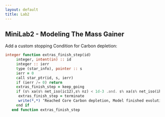 ```yaml
---
layout: default
title: Lab2
---
```


## MiniLab2 - Modeling The Mass Gainer








Add a custom stopping Condition for Carbon depletion:



```fortran
integer function extras_finish_step(id)
     integer, intent(in) :: id
     integer :: ierr
     type (star_info), pointer :: s
     ierr = 0
     call star_ptr(id, s, ierr)
     if (ierr /= 0) return
     extras_finish_step = keep_going
     if (s% xa(s% net_iso(ic12),s% nz) < 1d-3 .and. s% xa(s% net_iso(ihe4),s% nz) < 1d-4) then
      extras_finish_step = terminate
      write(*,*) ‘Reached Core Carbon depletion, Model finished evolution.’
     end if
   end function extras_finish_step
```
